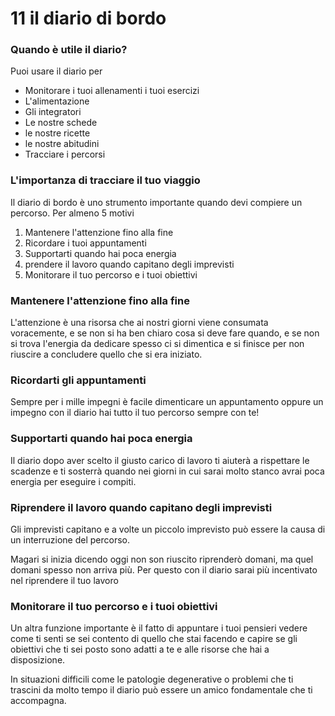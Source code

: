 # 11 il diario di bordo

### Quando è utile il diario?
Puoi usare il diario per 
- Monitorare i tuoi allenamenti i tuoi esercizi
- L'alimentazione
- Gli integratori
- Le nostre schede 
- le nostre ricette 
- le nostre abitudini
- Tracciare i percorsi



### L'importanza di tracciare il tuo viaggio

Il diario di bordo è uno strumento importante quando devi compiere un percorso. 
Per almeno 5 motivi

 1. Mantenere l'attenzione fino alla fine 
 2. Ricordare i tuoi appuntamenti 
 3. Supportarti quando hai poca energia
 4. prendere il lavoro quando capitano degli imprevisti
 5. Monitorare il tuo percorso e i tuoi obiettivi
 

###  Mantenere l'attenzione fino alla fine
L'attenzione è una risorsa che ai nostri giorni viene consumata voracemente, e se non si ha ben chiaro cosa si deve fare quando, e se non si trova l'energia da dedicare spesso ci si dimentica e si finisce per non riuscire a concludere quello che si era iniziato.

### Ricordarti gli appuntamenti
Sempre per i mille impegni è facile dimenticare un appuntamento oppure un impegno con il diario hai tutto il tuo percorso sempre con te!

### Supportarti quando hai poca energia
 
Il diario dopo aver scelto il giusto carico di lavoro ti aiuterà 
a rispettare le scadenze e ti sosterrà quando nei giorni in cui sarai molto stanco avrai poca energia per eseguire i compiti.

### Riprendere il lavoro quando capitano degli imprevisti
Gli imprevisti capitano e a volte un piccolo imprevisto può  essere la causa di un interruzione del percorso.

Magari si inizia dicendo oggi non son riuscito riprenderò domani, ma quel domani spesso non arriva più. 
Per questo con il diario sarai più incentivato nel riprendere il tuo lavoro 

###  Monitorare il tuo percorso e i tuoi obiettivi

Un altra funzione importante è il fatto di appuntare i tuoi pensieri vedere come ti senti se sei contento di quello che stai facendo e capire se gli obiettivi che ti sei posto sono adatti a te e alle risorse che hai a disposizione.

In situazioni difficili come le patologie degenerative o problemi che ti trascini da molto tempo il diario può essere un amico fondamentale che ti accompagna.









<!--stackedit_data:
eyJoaXN0b3J5IjpbLTIwNDU0NDEwNjAsMTgwNzYxMzY0MCw2OT
kxMDAxMDUsMTkwOTEyODU5MSwxMjgyODQyMjMwXX0=
-->